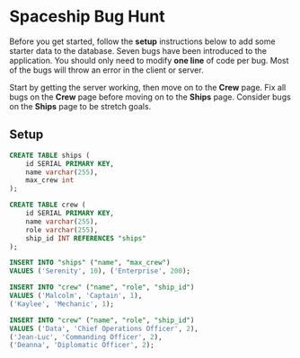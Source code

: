 # Spaceship Bug Hunt

Before you get started, follow the **setup** instructions below to add some starter data to the database. Seven bugs have been introduced to the application. You should only need to modify **one line** of code per bug. Most of the bugs will throw an error in the client or server.

Start by getting the server working, then move on to the **Crew** page. Fix all bugs on the **Crew** page before moving on to the **Ships** page. Consider bugs on the **Ships** page to be stretch goals. 

## Setup

```SQL
CREATE TABLE ships (
    id SERIAL PRIMARY KEY,
    name varchar(255),
    max_crew int
);

CREATE TABLE crew (
    id SERIAL PRIMARY KEY,
    name varchar(255),
    role varchar(255),
    ship_id INT REFERENCES "ships"
);

INSERT INTO "ships" ("name", "max_crew")
VALUES ('Serenity', 10), ('Enterprise', 200);

INSERT INTO "crew" ("name", "role", "ship_id")
VALUES ('Malcolm', 'Captain', 1),
('Kaylee', 'Mechanic', 1);

INSERT INTO "crew" ("name", "role", "ship_id")
VALUES ('Data', 'Chief Operations Officer', 2),
('Jean-Luc', 'Commanding Officer', 2),
('Deanna', 'Diplomatic Officer', 2);
```
